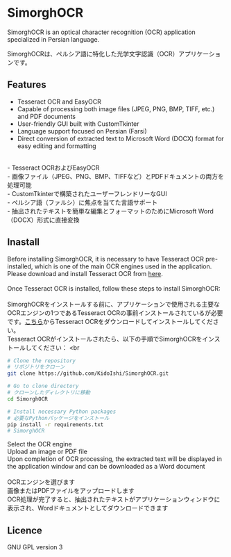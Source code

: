 # SimorghOCR

SimorghOCR is an optical character recognition (OCR) application specialized in Persian language.<br>

SimorghOCRは、ペルシア語に特化した光学文字認識（OCR）アプリケーションです。

## Features
- Tesseract OCR and EasyOCR<br>
- Capable of processing both image files (JPEG, PNG, BMP, TIFF, etc.) and PDF documents<br>
- User-friendly GUI built with CustomTkinter<br>
- Language support focused on Persian (Farsi)<br>
- Direct conversion of extracted text to Microsoft Word (DOCX) format for easy editing and formatting<br>
<br>
- Tesseract OCRおよびEasyOCR<br>
- 画像ファイル（JPEG、PNG、BMP、TIFFなど）とPDFドキュメントの両方を処理可能<br>
- CustomTkinterで構築されたユーザーフレンドリーなGUI<br>
- ペルシア語（ファルシ）に焦点を当てた言語サポート<br>
- 抽出されたテキストを簡単な編集とフォーマットのためにMicrosoft Word（DOCX）形式に直接変換<br>

## Inastall
Before installing SimorghOCR, it is necessary to have Tesseract OCR pre-installed, which is one of the main OCR engines used in the application. Please download and install Tesseract OCR from [here](https://github.com/tesseract-ocr/tesseract).<br>
<br>
Once Tesseract OCR is installed, follow these steps to install SimorghOCR:
<br>
<br>
SimorghOCRをインストールする前に、アプリケーションで使用される主要なOCRエンジンの1つであるTesseract OCRの事前インストールされているが必要です。[こちら](https://github.com/tesseract-ocr/tesseract)からTesseract OCRをダウンロードしてインストールしてください。
<br>
Tesseract OCRがインストールされたら、以下の手順でSimorghOCRをインストールしてください：
<br

```bash
# Clone the repository
# リポジトリをクローン
git clone https://github.com/KidoIshi/SimorghOCR.git

# Go to clone directory
# クローンしたディレクトリに移動
cd SimorghOCR

# Install necessary Python packages
# 必要なPythonパッケージをインストール
pip install -r requirements.txt
# SimorghOCR
```
Select the OCR engine<br>
Upload an image or PDF file<br>
Upon completion of OCR processing, the extracted text will be displayed in the application window and can be downloaded as a Word document<br>
<br>
OCRエンジンを選びます<br>
画像またはPDFファイルをアップロードします<br>
OCR処理が完了すると、抽出されたテキストがアプリケーションウィンドウに表示され、Wordドキュメントとしてダウンロードできます
## Licence
GNU GPL version 3

